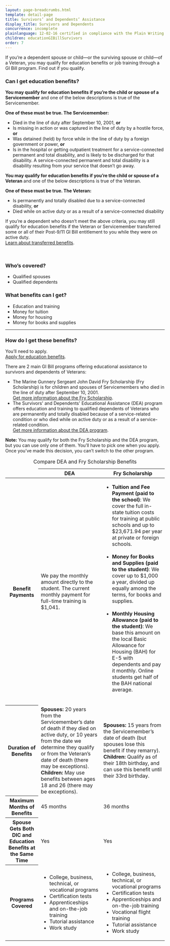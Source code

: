 ```yaml
---
layout: page-breadcrumbs.html
template: detail-page
title: Survivors’ and Dependents’ Assistance
display_title: Survivors and Dependents
concurrence: incomplete
plainlanguage: 12-02-16 certified in compliance with the Plain Writing Act
children: educationGIBillSurvivors
order: 7
---
```


<div class="va-introtext">

If you’re a dependent spouse or child—or the surviving spouse or child—of a Veteran, you may qualify for education benefits or job training through a GI Bill program. Find out if you qualify.

</div>


<div class="feature" markdown="1">

### Can I get education benefits?

**You may qualify for education benefits if you’re the child or spouse of a Servicemember** and one of the below descriptions is true of the Servicemember.

**One of these must be true. The Servicemember:**

- Died in the line of duty after September 10, 2001, **or**
- Is missing in action or was captured in the line of duty by a hostile force, **or**
-	Was detained (held) by force while in the line of duty by a foreign government or power, **or**
-	Is in the hospital or getting outpatient treatment for a service-connected permanent and total disability, and is likely to be discharged for that disability. A service-connected permanent and total disability is a disability resulting from your service that doesn’t go away.

**You may qualify for education benefits if you’re the child or spouse of a Veteran** and one of the below descriptions is true of the Veteran.

**One of these must be true. The Veteran:**
- Is permanently and totally disabled due to a service-connected disability, **or**
-	Died while on active duty or as a result of a service-connected disability

If you’re a dependent who doesn’t meet the above criteria, you may still qualify for education benefits if the Veteran or Servicemember transferred some or all of their Post-9/11 GI Bill entitlement to you while they were on active duty. <br>
[Learn about transferred benefits](/education/transfer-post-9-11-gi-bill-benefits/).

<br>

### Who’s covered?
- Qualified spouses
- Qualified dependents
</div>

### What benefits can I get?

- Education and training
- Money for tuition
- Money for housing
- Money for books and supplies

--------

### How do I get these benefits?

You’ll need to apply. <br>
[Apply for education benefits](/education/how-to-apply/).

There are 2 main GI Bill programs offering educational assistance to survivors and dependents of Veterans:

- The Marine Gunnery Sergeant John David Fry Scholarship (Fry Scholarship) is for children and spouses of Servicemembers who died in the line of duty after September 10, 2001. <br>
[Get more information about the Fry Scholarship](/education/survivor-dependent-benefits/fry-scholarship/).
- The Survivors' and Dependents' Educational Assistance (DEA) program offers education and training to qualified dependents of Veterans who are permanently and totally disabled because of a service-related condition or who died while on active duty or as a result of a service-related condition. <br>
[Get more information about the DEA program](/education/survivor-dependent-benefits/dependents-education-assistance/).

**Note:** You may qualify for both the Fry Scholarship and the DEA program, but you can use only one of them. You’ll have to pick one when you apply. Once you’ve made this decision, you can’t switch to the other program.


<div class="va-table-overflow">
<table class="va-table-explanatory">
<caption>Compare DEA and Fry Scholarship Benefits</caption>
<thead>
  <tr>
    <td colspan="1"></td>
    <th colspan="1" scope="col">DEA</th>
    <th colspan="1" scope="col">Fry Scholarship</th>
  </tr>
</thead>
<tbody>
  <tr>
    <th scope="row"><strong>Benefit Payments</strong></th>
    <td>We pay the monthly amount directly to the student. The current monthly payment for full-time training is $1,041.</td>
    <td>
    <ul>
      <li><strong>Tuition and Fee Payment (paid to the school)</strong>: We cover the full in-state tuition costs for training at public schools and up to $23,671.94 per year at private or foreign schools.<br /><br /></li>
      <li><strong>Money for Books and Supplies (paid to the student)</strong>:
    We cover up to $1,000 a year, divided up equally among the terms, for books and supplies.<br /><br /></li>
      <li><strong>Monthly Housing Allowance (paid to the student)</strong>:
      We base this amount on the local Basic Allowance for Housing (BAH) for E-5 with dependents and pay it monthly. Online students get half of the BAH national average.</li>
    </ul>
    </td>
  </tr>

  <tr>
    <th scope="row"><strong>Duration of Benefits</strong></th>
    <td><strong>Spouses:</strong> 20 years from the Servicemember’s date of death if they died on active duty, or 10 years from the date we determine they qualify or from the Veteran’s date of death (there may be exceptions). <br />
    <strong>Children:</strong> May use benefits between ages 18 and 26 (there may be exceptions).
  </td>
  <td><strong>Spouses:</strong> 15 years from the Servicemember’s date of death (but spouses lose this benefit if they remarry). <br />
  <strong>Children:</strong> Qualify as of their 18th birthday, and can use this benefit until their 33rd birthday.
  </td>
  </tr>

  <tr>
    <th scope="row"><strong>Maximum Months of Benefits</strong></th>
    <td>45 months</td>
    <td>36 months</td>
  </tr>

  <tr>
    <th scope="row"><strong>Spouse Gets Both DIC and Education Benefits at the Same Time</strong></th>
    <td>Yes</td>
    <td>Yes</td>
  </tr>

  <tr>
    <th scope="row"><strong>Programs Covered</strong></th>
    <td>
      <ul>
        <li>College, business, technical, or vocational programs</li>
        <li>Certification tests</li>
        <li>Apprenticeships and on-the-job training</li>
        <li>Tutorial assistance</li>
        <li>Work study
      </ul>
    </td>
    <td>
      <ul>
        <li>College, business, technical, or vocational programs</li>
        <li>Certification tests</li>
        <li>Apprenticeships and on-the-job training</li>
        <li>Vocational flight training</li>
        <li>Tutorial assistance</li>
        <li>Work study</li>
      </ul>
    </td>
  </tr>
</tbody>
</table>
